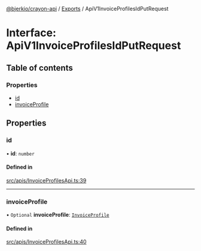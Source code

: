 [@bjerkio/crayon-api](../README.md) / [Exports](../modules.md) / ApiV1InvoiceProfilesIdPutRequest

# Interface: ApiV1InvoiceProfilesIdPutRequest

## Table of contents

### Properties

- [id](ApiV1InvoiceProfilesIdPutRequest.md#id)
- [invoiceProfile](ApiV1InvoiceProfilesIdPutRequest.md#invoiceprofile)

## Properties

### id

• **id**: `number`

#### Defined in

[src/apis/InvoiceProfilesApi.ts:39](https://github.com/bjerkio/crayon-api-js/blob/22cd66d/src/apis/InvoiceProfilesApi.ts#L39)

___

### invoiceProfile

• `Optional` **invoiceProfile**: [`InvoiceProfile`](InvoiceProfile.md)

#### Defined in

[src/apis/InvoiceProfilesApi.ts:40](https://github.com/bjerkio/crayon-api-js/blob/22cd66d/src/apis/InvoiceProfilesApi.ts#L40)
